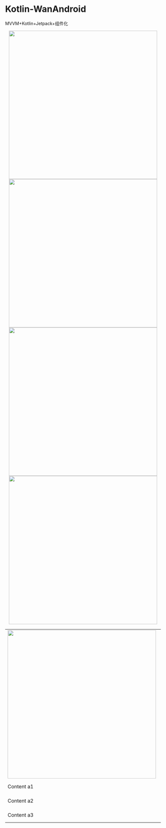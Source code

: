 # Kotlin-WanAndroid
MVVM+Kotlin+Jetpack+组件化

<div align="center">
   <img src="https://github.com/stewForAni/KotlinBox-WanAndroid/blob/main/github_imgs/w1.jpeg?raw=true"  height=480><img src="https://github.com/stewForAni/KotlinBox-WanAndroid/blob/main/github_imgs/w2.jpeg?raw=true" height=480>
</div>

<div align="center">
   <img src="https://github.com/stewForAni/KotlinBox-WanAndroid/blob/main/github_imgs/w4.jpeg?raw=true"  height=480><img src="https://github.com/stewForAni/KotlinBox-WanAndroid/blob/main/github_imgs/w5.jpeg?raw=true" height=480>
</div>

<table align="center">
  <tr><td><img src="https://github.com/stewForAni/KotlinBox-WanAndroid/blob/main/github_imgs/w1.jpeg?raw=true"  height=480></td><td>Content b1</td><td>Content c1</td></tr>
  <tr><td>Content a1</td><td>Content b1</td><td>Content c1</td></tr>
  <tr><td>Content a2</td><td>Content b2</td><td>Content c2</td></tr>
  <tr><td>Content a3</td><td>Content b3</td><td>Content c3</td></tr>
</table>
